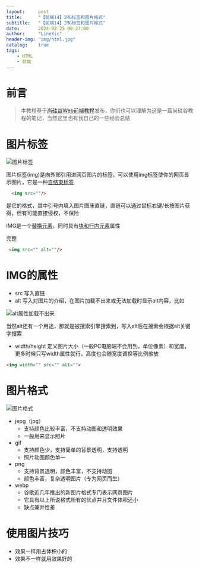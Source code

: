 ```yaml
---
layout:     post
title:      "【前端14】IMG标签和图片格式"
subtitle:   "【前端14】IMG标签和图片格式"
date:       2024-02-25 00:27:00
author:     "LineXic"
header-img: "img/html.jpg"
catalog:    true
tags:
    - HTML
    - 前端
---
```


# 前言 
>本教程基于[尚硅谷Web前端教程](https://b23.tv/Dr9IiSP "尚硅谷Web前端教程")发布，你们也可以理解为这是一篇尚硅谷教程的笔记，当然这里也有我自己的一些经验总结

# 图片标签

![图片标签](https://img.linexic.top/file/822fdb3242db5be7df129.png)

图片标签(img)是向外部引用进网页图片的标签，可以使用img标签使你的网页显示图片，它是一种[自结束标签](https://linexic.top/2023/11/24/guigu-html-4/)

```html
  <img src=""/>
```
是它的格式，其中引号内填入图片图床直链，直链可以通过鼠标右键/长按图片获得，但有可能直接侵权，不保险

IMG是一个[替换元素](https://developer.mozilla.org/zh-CN/docs/Web/CSS/Replaced_element)，同时具有[块和行内元素](https://blog.linexic.top/article/000027/guigu-html/11.html)属性

完整
```html
 <img src="" alt=""/>
```

# IMG的属性

- src 写入直链
- alt 写入对图片的介绍，在图片加载不出来或无法加载时显示alt内容，比如

![alt属性加载不出来]()

当然alt还有一个用途，那就是被搜索引擎搜索到，写入alt后在搜索会根据alt关键字搜索

- width/height 定义图片大小（一般PC电脑端不会用到，单位像素）和宽度，更多时候只写width属性就行，高度也会随宽度调换等比例缩放

```html
<img width="" src="" alt="">
```

# 图片格式
![图片格式](https://img.linexic.top/file/478ba9e4b2e72a64acf67.png)
- jepg（jpg）
  - 支持颜色比较丰富，不支持动图和透明效果
  - 一般用来显示照片
- gif
  - 支持颜色少，支持简单的背景透明，支持透明
  - 照片动图颜色单一
- png 
  - 支持背景透明，颜色丰富，不支持动图
  - 颜色丰富，复杂透明图片（专为网页而生）
- webp
  - 谷歌近几年推出的新图片格式专门表示网页图片
  - 它具有以上所说格式所有的优点并且文件体积还小
  - 缺点兼并性差

# 使用图片技巧
- 效果一样用占体积小的
- 效果不一样就用效果好的